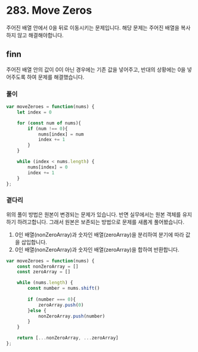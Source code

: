 # 283. Move Zeros

주어진 배열 안에서 0을 뒤로 이동시키는 문제입니다.
해당 문제는 주어진 배열을 복사하지 않고 해결해야합니다.

## finn

주어진 배열 안의 값이 0이 아닌 경우에는 기존 값을 넣어주고, 반대의 상황에는 0을 넣어주도록 하여 문제를 해결했습니다.

### 풀이

```js
var moveZeroes = function(nums) {
    let index = 0

    for (const num of nums){
        if (num !== 0){
            nums[index] = num
            index += 1
        }
    }

    while (index < nums.length) {
        nums[index] = 0
        index += 1
    }
};
```


### 곁다리

위의 풀이 방법은 원본이 변경되는 문제가 있습니다. 반면 실무에서는 원본 객체를 유지하기 하려고합니다.
그래서 원본은 보존되는 방법으로 문제를 새롭게 풀어봤습니다.
1. 0인 배열(nonZeroArray)과 숫자인 배열(zeroArray)을 분리하여 분기에 따라 값을 삽입합니다.
2. 0인 배열(nonZeroArray)과 숫자인 배열(zeroArray)을 합하여 반환합니다. 

```js
var moveZeroes = function(nums) {
    const nonZeroArray = []
    const zeroArray = []

    while (nums.length) {
        const number = nums.shift()
       
        if (number === 0){
            zeroArray.push(0) 
        }else {
            nonZeroArray.push(number)
        }
    }

    return [...nonZeroArray, ...zeroArray]    
};
```
